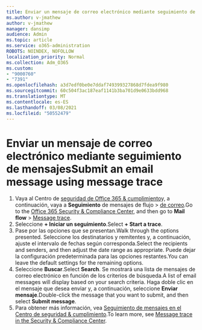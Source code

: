 ```yaml
---
title: Enviar un mensaje de correo electrónico mediante seguimiento de mensajes
ms.author: v-jmathew
author: v-jmathew
manager: dansimp
audience: Admin
ms.topic: article
ms.service: o365-administration
ROBOTS: NOINDEX, NOFOLLOW
localization_priority: Normal
ms.collection: Adm_O365
ms.custom:
- "9000760"
- "7391"
ms.openlocfilehash: a3d7edf0be0e7ddaf749399327868d7fdea9f980
ms.sourcegitcommit: 60c504f3ac187eaf1141b3ba701d9e0633bdd968
ms.translationtype: MT
ms.contentlocale: es-ES
ms.lasthandoff: 03/08/2021
ms.locfileid: "50552479"
---
```

# <a name="submit-an-email-message-using-message-trace"></a><span data-ttu-id="f7e71-102">Enviar un mensaje de correo electrónico mediante seguimiento de mensajes</span><span class="sxs-lookup"><span data-stu-id="f7e71-102">Submit an email message using message trace</span></span>

1. <span data-ttu-id="f7e71-103">Vaya al Centro de [seguridad de Office 365 & cumplimiento](https://go.microsoft.com/fwlink/p/?linkid=2077143)y, a continuación, vaya a **Seguimiento** de mensajes de flujo  >  [de correo](https://go.microsoft.com/fwlink/?linkid=2101048).</span><span class="sxs-lookup"><span data-stu-id="f7e71-103">Go to the [Office 365 Security & Compliance Center](https://go.microsoft.com/fwlink/p/?linkid=2077143), and then go to **Mail flow** > [Message trace](https://go.microsoft.com/fwlink/?linkid=2101048).</span></span>
2. <span data-ttu-id="f7e71-104">Seleccione **+ Iniciar un seguimiento**.</span><span class="sxs-lookup"><span data-stu-id="f7e71-104">Select **+ Start a trace**.</span></span>
3. <span data-ttu-id="f7e71-105">Pase por las opciones que se presentan.</span><span class="sxs-lookup"><span data-stu-id="f7e71-105">Walk through the options presented.</span></span> <span data-ttu-id="f7e71-106">Seleccione los destinatarios y remitentes y, a continuación, ajuste el intervalo de fechas según corresponda.</span><span class="sxs-lookup"><span data-stu-id="f7e71-106">Select the recipients and senders, and then adjust the date range as appropriate.</span></span> <span data-ttu-id="f7e71-107">Puede dejar la configuración predeterminada para las opciones restantes.</span><span class="sxs-lookup"><span data-stu-id="f7e71-107">You can leave the default settings for the remaining options.</span></span>
4. <span data-ttu-id="f7e71-108">Seleccione **Buscar**.</span><span class="sxs-lookup"><span data-stu-id="f7e71-108">Select **Search**.</span></span> <span data-ttu-id="f7e71-109">Se mostrará una lista de mensajes de correo electrónico en función de los criterios de búsqueda.</span><span class="sxs-lookup"><span data-stu-id="f7e71-109">A list of email messages will display based on your search criteria.</span></span> <span data-ttu-id="f7e71-110">Haga doble clic en el mensaje que desea enviar y, a continuación, seleccione **Enviar mensaje**.</span><span class="sxs-lookup"><span data-stu-id="f7e71-110">Double-click the message that you want to submit, and then select **Submit message**.</span></span>
5. <span data-ttu-id="f7e71-111">Para obtener más información, vea [Seguimiento de mensajes en el Centro de seguridad & cumplimiento](https://go.microsoft.com/fwlink/?linkid=2101557).</span><span class="sxs-lookup"><span data-stu-id="f7e71-111">To learn more, see [Message trace in the Security & Compliance Center](https://go.microsoft.com/fwlink/?linkid=2101557).</span></span>
